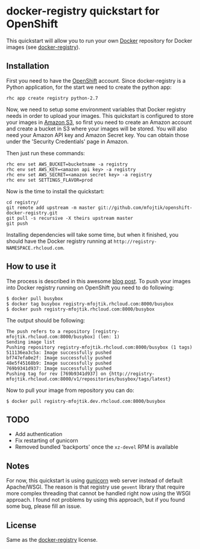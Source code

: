 # docker-registry quickstart for OpenShift #

This quickstart will allow you to run your own [Docker](http://docker.io)
repository for Docker images (see [docker-registry](https://github.com/dotcloud/docker-registry)).

## Installation

First you need to have the [OpenShift](https://openshift.redhat.com/app/account/new)
account.
Since docker-registry is a Python application, for the start we need to create
the python app:

```
rhc app create registry python-2.7
```

Now, we need to setup some environment variables that Docker registry needs in
order to upload your images. This quickstart is configured to store your images
in [Amazon S3](http://aws.amazon.com/s3/), so first you need to create an
Amazon account and create a bucket in S3 where your images will be stored.
You will also need your Amazon API key and Amazon Secret key. You can obtain
those under the 'Security Credentials' page in Amazon.

Then just run these commands:

```
rhc env set AWS_BUCKET=bucketname -a registry
rhc env set AWS_KEY=<amazon api key> -a registry
rhc env set AWS_SECRET=<amazon secret key> -a registry
rhc env set SETTINGS_FLAVOR=prod
```

Now is the time to install the quickstart:

```
cd registry/
git remote add upstream -m master git://github.com/mfojtik/openshift-docker-registry.git
git pull -s recursive -X theirs upstream master
git push
```

Installing dependencies will take some time, but when it finished, you should
have the Docker registry running at `http://registry-NAMESPACE.rhcloud.com`.

## How to use it

The process is described in this awesome [blog
post](http://blog.docker.io/2013/07/how-to-use-your-own-registry/). To push
your images into Docker registry running on OpenShift you need to do following:

```
$ docker pull busybox
$ docker tag busybox registry-mfojtik.rhcloud.com:8000/busybox
$ docker push registry-mfojtik.rhcloud.com:8000/busybox
```

The output should be following:

```
The push refers to a repository [registry-mfojtik.rhcloud.com:8000/busybox] (len: 1)
Sending image list
Pushing repository registry-mfojtik.rhcloud.com:8000/busybox (1 tags)
511136ea3c5a: Image successfully pushed
bf747efa0e2f: Image successfully pushed
48e5f45168b9: Image successfully pushed
769b9341d937: Image successfully pushed
Pushing tag for rev [769b9341d937] on {http://registry-mfojtik.rhcloud.com:8000/v1/repositories/busybox/tags/latest}
```

Now to pull your image from repository you can do:

```
$ docker pull registry-mfojtik.dev.rhcloud.com:8000/busybox
```

## TODO

* Add authentication
* Fix restarting of gunicorn
* Removed bundled 'backports' once the `xz-devel` RPM is available

## Notes

For now, this quickstart is using [gunicorn](http://gunicorn.org) web server
instead of default Apache/WSGI. The reason is that registry use `gevent`
library that require more complex threading that cannot be handled right now
using the WSGI approach. I found not problems by using this approach, but if
you found some bug, please fill an issue.

## License

Same as the [docker-registry](https://github.com/dotcloud/docker-registry)
license.
